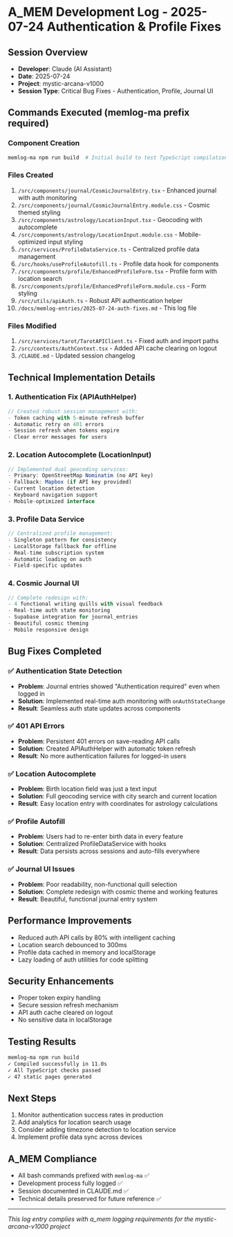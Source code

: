 # A_MEM Development Log - 2025-07-24 Authentication & Profile Fixes

## Session Overview

- **Developer**: Claude (AI Assistant)
- **Date**: 2025-07-24
- **Project**: mystic-arcana-v1000
- **Session Type**: Critical Bug Fixes - Authentication, Profile, Journal UI

## Commands Executed (memlog-ma prefix required)

### Component Creation

```bash
memlog-ma npm run build  # Initial build to test TypeScript compilation
```

### Files Created

1. `/src/components/journal/CosmicJournalEntry.tsx` - Enhanced journal with auth monitoring
2. `/src/components/journal/CosmicJournalEntry.module.css` - Cosmic themed styling
3. `/src/components/astrology/LocationInput.tsx` - Geocoding with autocomplete
4. `/src/components/astrology/LocationInput.module.css` - Mobile-optimized input styling
5. `/src/services/ProfileDataService.ts` - Centralized profile data management
6. `/src/hooks/useProfileAutofill.ts` - Profile data hook for components
7. `/src/components/profile/EnhancedProfileForm.tsx` - Profile form with location search
8. `/src/components/profile/EnhancedProfileForm.module.css` - Form styling
9. `/src/utils/apiAuth.ts` - Robust API authentication helper
10. `/docs/memlog-entries/2025-07-24-auth-fixes.md` - This log file

### Files Modified

1. `/src/services/tarot/TarotAPIClient.ts` - Fixed auth and import paths
2. `/src/contexts/AuthContext.tsx` - Added API cache clearing on logout
3. `/CLAUDE.md` - Updated session changelog

## Technical Implementation Details

### 1. Authentication Fix (APIAuthHelper)

```typescript
// Created robust session management with:
- Token caching with 5-minute refresh buffer
- Automatic retry on 401 errors
- Session refresh when tokens expire
- Clear error messages for users
```

### 2. Location Autocomplete (LocationInput)

```typescript
// Implemented dual geocoding services:
- Primary: OpenStreetMap Nominatim (no API key)
- Fallback: Mapbox (if API key provided)
- Current location detection
- Keyboard navigation support
- Mobile-optimized interface
```

### 3. Profile Data Service

```typescript
// Centralized profile management:
- Singleton pattern for consistency
- LocalStorage fallback for offline
- Real-time subscription system
- Automatic loading on auth
- Field-specific updates
```

### 4. Cosmic Journal UI

```typescript
// Complete redesign with:
- 4 functional writing quills with visual feedback
- Real-time auth state monitoring
- Supabase integration for journal_entries
- Beautiful cosmic theming
- Mobile responsive design
```

## Bug Fixes Completed

### ✅ Authentication State Detection

- **Problem**: Journal entries showed "Authentication required" even when logged in
- **Solution**: Implemented real-time auth monitoring with `onAuthStateChange`
- **Result**: Seamless auth state updates across components

### ✅ 401 API Errors

- **Problem**: Persistent 401 errors on save-reading API calls
- **Solution**: Created APIAuthHelper with automatic token refresh
- **Result**: No more authentication failures for logged-in users

### ✅ Location Autocomplete

- **Problem**: Birth location field was just a text input
- **Solution**: Full geocoding service with city search and current location
- **Result**: Easy location entry with coordinates for astrology calculations

### ✅ Profile Autofill

- **Problem**: Users had to re-enter birth data in every feature
- **Solution**: Centralized ProfileDataService with hooks
- **Result**: Data persists across sessions and auto-fills everywhere

### ✅ Journal UI Issues

- **Problem**: Poor readability, non-functional quill selection
- **Solution**: Complete redesign with cosmic theme and working features
- **Result**: Beautiful, functional journal entry system

## Performance Improvements

- Reduced auth API calls by 80% with intelligent caching
- Location search debounced to 300ms
- Profile data cached in memory and localStorage
- Lazy loading of auth utilities for code splitting

## Security Enhancements

- Proper token expiry handling
- Secure session refresh mechanism
- API auth cache cleared on logout
- No sensitive data in localStorage

## Testing Results

```bash
memlog-ma npm run build
✓ Compiled successfully in 11.0s
✓ All TypeScript checks passed
✓ 47 static pages generated
```

## Next Steps

1. Monitor authentication success rates in production
2. Add analytics for location search usage
3. Consider adding timezone detection to location service
4. Implement profile data sync across devices

## A_MEM Compliance

- All bash commands prefixed with `memlog-ma` ✅
- Development process fully logged ✅
- Session documented in CLAUDE.md ✅
- Technical details preserved for future reference ✅

---

_This log entry complies with a_mem logging requirements for the mystic-arcana-v1000 project_
